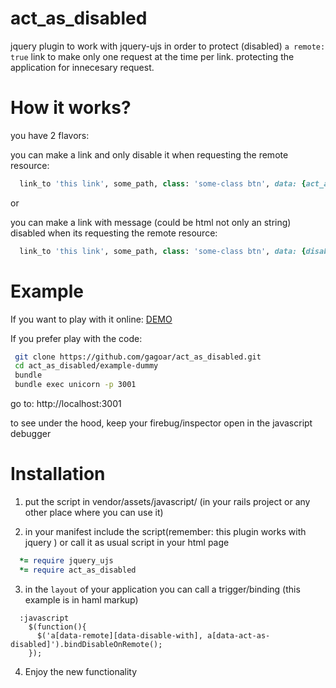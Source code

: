 act_as_disabled
===============

jquery plugin to work with jquery-ujs in order to protect (disabled) `a remote: true` link to make only one request at the time per link.
protecting the application for innecesary request.

How it works?
============
you have 2 flavors:

you can make a link and only disable it when  requesting the remote resource:
```` ruby
  link_to 'this link', some_path, class: 'some-class btn', data: {act_as_disabled: true} , remote: true

````

or

you can make a link with message (could be html not only an string) disabled when its requesting the remote resource:
```` ruby
  link_to 'this link', some_path, class: 'some-class btn', data: {disable_with: 'processing...'}, remote: true

````

Example
=======
 If you want to play with it online: [DEMO](http://act-as-disabled.herokuapp.com/)

 If you prefer play with the code:

```` bash
 git clone https://github.com/gagoar/act_as_disabled.git
 cd act_as_disabled/example-dummy
 bundle
 bundle exec unicorn -p 3001
````
go to: http://localhost:3001

to see under the hood,  keep your firebug/inspector open in the javascript debugger


Installation
============

1) put the script in vendor/assets/javascript/ (in your rails project or any other place where you can use it)

2) in your manifest include the script(remember: this plugin works with jquery ) or call it as usual script in your html page

```` ruby
  *= require jquery_ujs
  *= require act_as_disabled

````

3) in the `layout` of  your application you can call a trigger/binding (this example is in haml markup)

```` haml
  :javascript
    $(function(){
      $('a[data-remote][data-disable-with], a[data-act-as-disabled]').bindDisableOnRemote();
    });
````

4) Enjoy the new functionality
